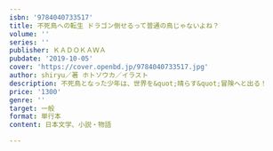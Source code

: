 ```yaml
---
isbn: '9784040733517'
title: 不死鳥への転生 ドラゴン倒せるって普通の鳥じゃないよね？
volume: ''
series: ''
publisher: ＫＡＤＯＫＡＷＡ
pubdate: '2019-10-05'
cover: 'https://cover.openbd.jp/9784040733517.jpg'
author: shiryu／著 ホトソウカ／イラスト
description: 不死鳥となった少年は、世界を&quot;晴らす&quot;冒険へと出る！
price: '1300'
genre: ''
target: 一般
format: 単行本
content: 日本文学、小説・物語

---
```

